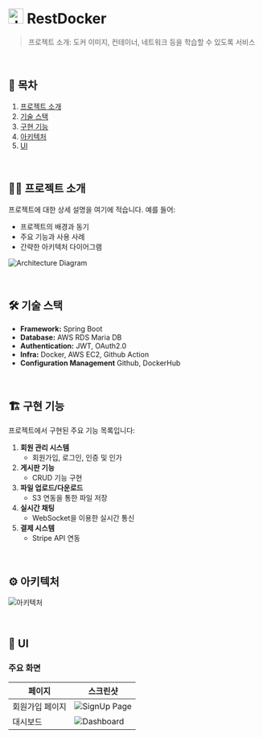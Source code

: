 # <img width="30" alt="docker logo" src="https://github.com/user-attachments/assets/72091dc1-2915-4b35-bec9-efe983e4b083"> RestDocker

> 프로젝트 소개: 도커 이미지, 컨테이너, 네트워크 등을 학습할 수 있도록 서비스

<br>

## 📌 목차
1. [프로젝트 소개](#프로젝트-소개)
2. [기술 스택](#기술-스택)
3. [구현 기능](#구현-기능)
4. [아키텍처](#아키텍처)
5. [UI](#UI)

<br>

## 💁‍♂ 프로젝트 소개

프로젝트에 대한 상세 설명을 여기에 적습니다. 예를 들어:
- 프로젝트의 배경과 동기
- 주요 기능과 사용 사례
- 간략한 아키텍처 다이어그램

![Architecture Diagram](path/to/architecture-diagram.png)

<br>

## 🛠 기술 스택

- **Framework:** Spring Boot
- **Database:** AWS RDS Maria DB
- **Authentication:** JWT, OAuth2.0
- **Infra:** Docker, AWS EC2, Github Action
- **Configuration Management** Github, DockerHub

<br>

## 🏗 구현 기능
프로젝트에서 구현된 주요 기능 목록입니다:

1. **회원 관리 시스템**
   - 회원가입, 로그인, 인증 및 인가
2. **게시판 기능**
   - CRUD 기능 구현
3. **파일 업로드/다운로드**
   - S3 연동을 통한 파일 저장
4. **실시간 채팅**
   - WebSocket을 이용한 실시간 통신
5. **결제 시스템**
   - Stripe API 연동

<br>

## ⚙️ 아키텍처
![아키텍처](https://github.com/user-attachments/assets/b783a49f-fc7c-4e61-a3f9-e4ad003f8acd)


<br>

## 🎨 UI

### 주요 화면

| 페이지        | 스크린샷                         |
| ------------- | -------------------------------- |
| 회원가입 페이지 | ![SignUp Page](path/to/signup.png) |
| 대시보드      | ![Dashboard](path/to/dashboard.png) |

<br>

